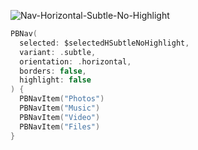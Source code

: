 ![Nav-Horizontal-Subtle-No-Highlight](https://github.com/powerhome/playbook-swift/assets/54749071/8d56aabf-9833-4717-8ea0-9483c7f2ed3f)

```swift
PBNav(
  selected: $selectedHSubtleNoHighlight,
  variant: .subtle,
  orientation: .horizontal,
  borders: false,
  highlight: false
) {
  PBNavItem("Photos")
  PBNavItem("Music")
  PBNavItem("Video")
  PBNavItem("Files")
}
```
